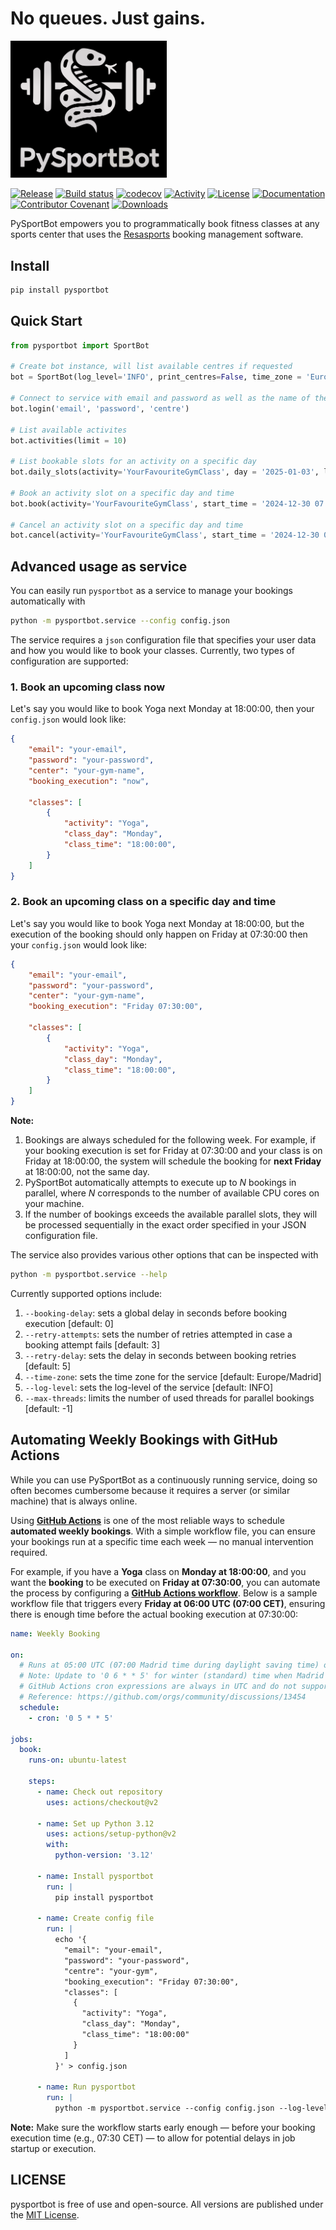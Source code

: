 # No queues. Just gains.

<img src=https://github.com/jbeirer/resasports-bot/raw/main/docs/logo.png alt="Logo" width="250">


[![Release](https://img.shields.io/github/v/release/jbeirer/resasports-bot)](https://github.com/jbeirer/resasports-bot/releases)
[![Build status](https://img.shields.io/github/actions/workflow/status/jbeirer/resasports-bot/main.yml?branch=main)](https://github.com/jbeirer/resasports-bot/actions/workflows/main.yml?query=branch%3Amain)
[![codecov](https://codecov.io/gh/jbeirer/resasports-bot/graph/badge.svg?token=ZCJV384TXF)](https://codecov.io/gh/jbeirer/resasports-bot)
[![Activity](https://img.shields.io/github/commit-activity/m/jbeirer/resasports-bot?label=activity)](https://github.com/jbeirer/resasports-bot/commits/main/)
[![License](https://img.shields.io/github/license/jbeirer/resasports-bot)](https://github.com/jbeirer/resasports-bot/blob/main/LICENSE)
[![Documentation](https://img.shields.io/badge/api-docs-blue)](https://jbeirer.github.io/resasports-bot/)
[![Contributor Covenant](https://img.shields.io/badge/Contributor%20Covenant-2.1-4baaaa.svg)](https://github.com/jbeirer/resasports-bot/blob/main/CODE_OF_CONDUCT.md)
[![Downloads](https://static.pepy.tech/badge/pysportbot)](https://pepy.tech/projects/pysportbot)

PySportBot empowers you to programmatically book fitness classes at any sports center that uses the [Resasports](https://social.resasports.com/en/) booking management software.

## Install
```bash
pip install pysportbot
```

## Quick Start

```python
from pysportbot import SportBot

# Create bot instance, will list available centres if requested
bot = SportBot(log_level='INFO', print_centres=False, time_zone = 'Europe/Madrid')

# Connect to service with email and password as well as the name of the centre
bot.login('email', 'password', 'centre')

# List available activites
bot.activities(limit = 10)

# List bookable slots for an activity on a specific day
bot.daily_slots(activity='YourFavouriteGymClass', day = '2025-01-03', limit = 10)

# Book an activity slot on a specific day and time
bot.book(activity='YourFavouriteGymClass', start_time = '2024-12-30 07:00:00')

# Cancel an activity slot on a specific day and time
bot.cancel(activity='YourFavouriteGymClass', start_time = '2024-12-30 07:00:00')
```

## Advanced usage as service

You can easily run `pysportbot` as a service to manage your bookings automatically with
```bash
python -m pysportbot.service --config config.json
```
The service requires a `json` configuration file that specifies your user data and how you would like to book your classes. Currently, two types of configuration are supported:

### 1. Book an upcoming class now

Let's say you would like to book Yoga next Monday at 18:00:00, then your `config.json` would look like:

```json
{
    "email": "your-email",
    "password": "your-password",
    "center": "your-gym-name",
    "booking_execution": "now",

    "classes": [
        {
            "activity": "Yoga",
            "class_day": "Monday",
            "class_time": "18:00:00",
        }
    ]
}
```
### 2. Book an upcoming class on a specific day and time

Let's say you would like to book Yoga next Monday at 18:00:00, but the execution of the booking should only happen on Friday at 07:30:00 then your `config.json` would look like:

```json
{
    "email": "your-email",
    "password": "your-password",
    "center": "your-gym-name",
    "booking_execution": "Friday 07:30:00",

    "classes": [
        {
            "activity": "Yoga",
            "class_day": "Monday",
            "class_time": "18:00:00",
        }
    ]
}
```

**Note:**
1. Bookings are always scheduled for the following week. For example, if your booking execution is set for Friday at 07:30:00 and your class is on Friday at 18:00:00, the system will schedule the booking for **next Friday** at 18:00:00, not the same day.
2. PySportBot automatically attempts to execute up to *N* bookings in parallel, where *N* corresponds to the number of available CPU cores on your machine.
3. If the number of bookings exceeds the available parallel slots, they will be processed sequentially in the exact order specified in your JSON configuration file.


The service also provides various other options that can be inspected with

```bash
python -m pysportbot.service --help
```
Currently supported options include:

1. `--booking-delay`: sets a global delay in seconds before booking execution [default: 0]
2. `--retry-attempts`: sets the number of retries attempted in case a booking attempt fails [default: 3]
3. `--retry-delay`: sets the delay in seconds between booking retries [default: 5]
4. `--time-zone`: sets the time zone for the service [default: Europe/Madrid]
5. `--log-level`: sets the log-level of the service [default: INFO]
6. `--max-threads`: limits the number of used threads for parallel bookings [default: -1]

## Automating Weekly Bookings with GitHub Actions

While you can use PySportBot as a continuously running service, doing so often becomes cumbersome because it requires a server (or similar machine) that is always online.

Using **[GitHub Actions](https://docs.github.com/en/actions)** is one of the most reliable ways to schedule **automated weekly bookings**. With a simple workflow file, you can ensure your bookings run at a specific time each week — no manual intervention required.

For example, if you have a **Yoga** class on **Monday at 18:00:00**, and you want the **booking** to be executed on **Friday at 07:30:00**, you can automate the process by configuring a **[GitHub Actions workflow](https://docs.github.com/en/actions/writing-workflows)**. Below is a sample workflow file that triggers every **Friday at 06:00 UTC (07:00 CET)**, ensuring there is enough time before the actual booking execution at 07:30:00:

```yml
name: Weekly Booking

on:
  # Runs at 05:00 UTC (07:00 Madrid time during daylight saving time) on Fridays
  # Note: Update to '0 6 * * 5' for winter (standard) time when Madrid shifts to UTC+1
  # GitHub Actions cron expressions are always in UTC and do not support time zones
  # Reference: https://github.com/orgs/community/discussions/13454
  schedule:
    - cron: '0 5 * * 5'

jobs:
  book:
    runs-on: ubuntu-latest

    steps:
      - name: Check out repository
        uses: actions/checkout@v2

      - name: Set up Python 3.12
        uses: actions/setup-python@v2
        with:
          python-version: '3.12'

      - name: Install pysportbot
        run: |
          pip install pysportbot

      - name: Create config file
        run: |
          echo '{
            "email": "your-email",
            "password": "your-password",
            "centre": "your-gym",
            "booking_execution": "Friday 07:30:00",
            "classes": [
              {
                "activity": "Yoga",
                "class_day": "Monday",
                "class_time": "18:00:00"
              }
            ]
          }' > config.json

      - name: Run pysportbot
        run: |
          python -m pysportbot.service --config config.json --log-level INFO --booking-delay 1 --retry-attempts 3 --retry-delay 5
```
**Note:** Make sure the workflow starts early enough — before your booking execution time (e.g., 07:30 CET) — to allow for potential delays in job startup or execution.


## LICENSE

pysportbot is free of use and open-source. All versions are
published under the [MIT License](https://github.com/jbeirer/resasports-bot/blob/main/LICENSE).
